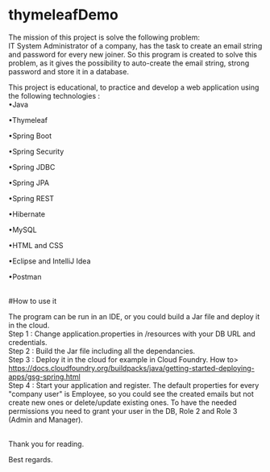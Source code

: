 # thymeleafDemo
The mission of this project is solve the following problem:
<br/>
IT System Administrator of a company, has the task to create an email string and password for every new joiner.
So this program is created to solve this problem, as it gives the possibility to auto-create the email string, strong password and store it in a database. 
<br/>

This project is educational, to practice and develop a web application using the following technologies :
<br/>
•Java <br/>

•Thymeleaf<br/>

•Spring Boot<br/>

•Spring Security<br/>

•Spring JDBC<br/>

•Spring JPA<br/>

•Spring REST<br/>

•Hibernate<br/>

•MySQL<br/>

•HTML and CSS<br/>

•Eclipse and IntelliJ Idea<br/>

•Postman<br/>

<br/>
#How to use it<br/>

The program can be run in an IDE, or you could build a Jar file and deploy it in the cloud.
<br/>
Step 1 : Change application.properties in /resources with your DB URL and credentials.<br/>
Step 2 : Build the Jar file including all the dependancies.<br/>
Step 3 : Deploy it in the cloud for example in Cloud Foundry. How to> https://docs.cloudfoundry.org/buildpacks/java/getting-started-deploying-apps/gsg-spring.html <br/>
Step 4 : Start your application and register. The default properties for every "company user" is Employee, so you could see the created emails but not create new ones or delete/update existing ones. To have the needed permissions you need to grant your user in the DB, Role 2 and Role 3 (Admin and Manager).<br/>
<br/>

Thank you for reading.<br/>

Best regards.<br/>
